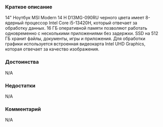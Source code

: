 ### **Краткое описание**
14" Ноутбук MSI Modern 14 H D13MG-090RU черного цвета имеет 8-ядерный процессор Intel Core i5-13420H, который отвечает за обработку данных. 16 ГБ оперативной памяти позволяют работать одновременно с несколькими приложениями без задержки. SSD на 512 ГБ хранит файлы, документы, игры и приложения. Для обработки графики используется встроенная видеокарта Intel UHD Graphics, которая отвечает за качество изображения.

### **Достоинства**
N/A

### **Недостатки**
N/A

### **Комментарий**
N/A
